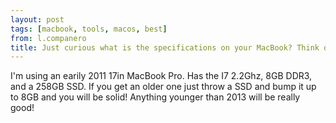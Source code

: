 ```yaml
---
layout: post
tags: [macbook, tools, macos, best]
from: l.companero
title: Just curious what is the specifications on your MacBook? Think of getting one for coding.
---
```

I'm using an earily 2011 17in MacBook Pro. Has the I7 2.2Ghz, 8GB DDR3, and a 258GB SSD. If you get an older one just throw a SSD and bump it up to 8GB and you will be solid! Anything younger than 2013 will be really good!
